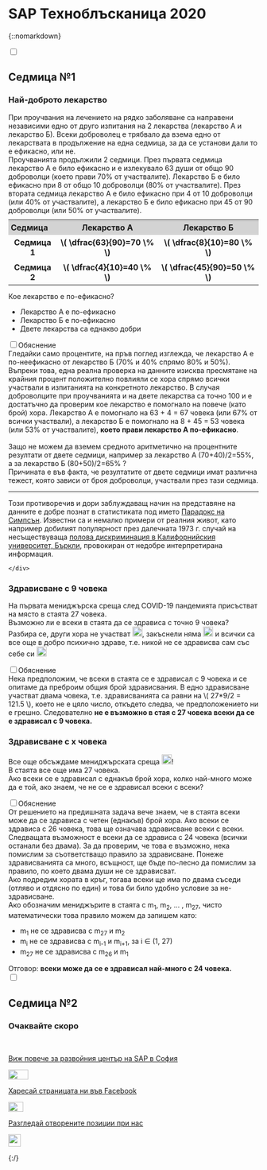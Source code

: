 # SAP Техноблъсканица 2020

{::nomarkdown}

<link rel="stylesheet" href="../styles/technoteaser.css">
<link rel="stylesheet" href="../styles/footer.css">
<script src='https://cdnjs.cloudflare.com/ajax/libs/mathjax/2.7.5/latest.js?config=TeX-MML-AM_CHTML' async></script>

<input type="checkbox" id=week1Toggle>
<label for=week1Toggle class="week">
<h2 id=week1>Седмица №1 <span></span></h2>
</label>	
<div>
<h3 id="week1,question1">Най-доброто лекарство</h3>
<p>При проучвания на лечението на рядко заболяване са направени независими едно от друго изпитания на 2 лекарства (лекарство А и лекарство Б).
Всеки доброволец е трябвало да взема едно от лекарствата в продължение на една седмица, за да се установи дали то е ефикасно, или не.<br>Проучванията продължили 2 седмици.
През първата седмица лекарство А е било ефикасно и е излекувало 63 души от общо 90 доброволци (което прави 70% от участвалите). Лекарство Б е било ефикасно при 8 от общо 10 доброволци (80% от участвалите).
През втората седмица лекарство А е било ефикасно при 4 от 10 доброволци (или 40% от участвалите), а лекарство Б е било ефикасно при 45 от 90 доброволци (или 50% от участвалите).

<table style="border-collapse: collapse; margin-top: 10px; margin-bottom: 10px; font-weight: bold; ">
	<tr style="background-color: LightGray;">
		<td style="padding-left: 5px; padding-right: 5px; padding-top: 5px; padding-bottom: 5px;">Седмица</td><td align=center style="padding-left: 5px; padding-right: 5px; padding-top: 5px; padding-bottom: 5px;">Лекарство A</td><td align=center style="padding-left: 5px; padding-right: 5px; padding-top: 5px; padding-bottom: 5px;">Лекарство Б</td>
	</tr>
	<tr>
		<td align=center style="padding-left: 5px; padding-right: 5px; padding-top: 5px; padding-bottom: 5px;">Седмица 1</td><td align=center style="padding-left: 5px; padding-right: 5px; padding-top: 5px; padding-bottom: 5px;">\( \dfrac{63}{90}=70 \% \)</td><td align=center style="padding-left: 5px; padding-right: 5px; padding-top: 5px; padding-bottom: 5px;">\( \dfrac{8}{10}=80 \% \)</td>
	</tr>
	<tr>
		<td align=center style="padding-left: 5px; padding-right: 5px; padding-top: 5px; padding-bottom: 5px;">Седмица 2</td><td align=center style="padding-left: 5px; padding-right: 5px; padding-top: 5px; padding-bottom: 5px;">\( \dfrac{4}{10}=40 \% \)</td><td align=center style="padding-left: 5px; padding-right: 5px; padding-top: 5px; padding-bottom: 5px;">\( \dfrac{45}{90}=50 \% \)</td>
	</tr>
</table>

Кое лекарство е по-ефикасно?

<ul class="answersWithRadio">
	<li> Лекарство А е по-ефикасно</li>
	<li> Лекарство Б е по-ефикасно</li>
	<li> Двете лекарства са еднакво добри</li>
</ul>
</p>
<div>
	<input type="checkbox" id=solution11><label class="explanationbutton" for=solution11><span>Обяснение</span></label>
	<div class="explanation">
Гледайки само процентите, на пръв поглед изглежда, че лекарство А е по-неефикасно от лекарство Б (70% и 40% спрямо 80% и 50%).<br>
Въпреки това, една реална проверка на данните изисква пресмятане на крайния процент положително повлияли се хора спрямо всички участвали в изпитанията на конкретното лекарство. В случая доброволците при проучванията и на двете лекарства са точно 100 и е достатъчно да проверим кое лекарство е помогнало на повече (като брой) хора. Лекарство А е помогнало на 63 + 4 = 67 човека (или 67% от всички участвали), а лекарство Б е помогнало на 8 + 45 = 53 човека (или 53% от участвалите), <b>което прави лекарство А по-ефикасно</b>.<br><br>
Защо не можем да вземем средното аритметично на процентните резултати от двете седмици, например за лекарство А (70+40)/2=55%, а за лекарство Б (80+50)/2=65% ?<br>
Причината е във факта, че резултатите от двете седмици имат различна тежест, която зависи от броя доброволци, участвали през тази седмица.
<hr>
Този противоречив и дори заблуждаващ начин на представяне на данните е добре познат в статистиката под името <a href="https://en.wikipedia.org/wiki/Simpson%27s_paradox" target=_blank> Парадокс на Симпсън</a>. Известни са и немалко примери от реалния живот, като например добилият популярност през далечната 1973 г. случай на несъществуваща <a href="https://medium.com/@dexter.shawn/how-uc-berkeley-almost-got-sued-because-of-lying-data-aaa5d641f571" target=_blank> полова дискриминация в Калифорнийския университет, Бъркли</a>, провокиран от недобре интерпретирана информация.<br>

	</div> 
</div>
<h3 id="week1,question2">Здрависване с 9 човека</h3>
<p>На първата мениджърска среща след COVID-19 пандемията присъстват на място в стаята 27 човека. <br>
Възможно ли е всеки в стаята да се здрависа с точно 9 човека?<br>
Разбира се, други хора не участват <img src="https://winwithsap.hana.ondemand.com/services/js/TechQuiz/DocumentService/GetDocument.js?id=XM8dNAdgLdQLXr82FT-8KNvS3JdX4Sg3XOnI5C9bj64" width="20px" alt="Усмивка" title="Усмивка">, закъснели няма <img src="https://winwithsap.hana.ondemand.com/services/js/TechQuiz/DocumentService/GetDocument.js?id=MgD-x1EIDmjmllRROG9xvGp9I34YL-vXULekz3nmBe4" width="20px" alt="Онемял" title="Онемял"> и всички са все още в добро психично здраве, т.е. никой не се здрависва сам със себе си <img src="https://winwithsap.hana.ondemand.com/services/js/TechQuiz/DocumentService/GetDocument.js?id=hCbLs0jTqHI9jYS92iQ7u1lSkHzoztPJEyuXGFiuVA8" width="20px" alt="Изчервяване" title="Изчервяване"></p>
<div>
	<input type="checkbox" id=solution12><label class="explanationbutton" for=solution12><span>Обяснение</span></label>
	<div class="explanation">
Нека предположим, че всеки в стаята се е здрависал с 9 човека и се опитаме да преброим общия брой здрависвания. В едно здрависване участват двама човека, т.е. здрависванията са равни на \( 27*9/2 = 121.5 \), което не е цяло число, откъдето следва, че предположението ни е грешно. Следователно <b>не е възможно в стая с 27 човека всеки да се е здрависал с 9 човека.</b>
	</div> 
</div>

<h3 id="week1,question3">Здрависване с х човека</h3>
<p>Все още обсъждаме мениджърската среща <img src="https://winwithsap.hana.ondemand.com/services/js/TechQuiz/DocumentService/GetDocument.js?id=FHKYiDwH8gHO-gAYwsykDJPznhss7NBYoMCgWl6MPuc" width="20px" alt="Изчервяване" title="Изчервяване">!<br>
В стаята все още има 27 човека.<br>
Ако всеки се е здрависал с еднакъв брой хора, колко най-много може да е той, ако знаем, че не се е здрависал всеки с всеки?</p>
<div>
	<input type="checkbox" id=solution13><label class="explanationbutton" for=solution13><span>Обяснение</span></label>
	<div class="explanation">
От решението на предишната задача вече знаем, че в стаята всеки може да се здрависа с четен (еднакъв) брой хора. Ако всеки се здрависа с 26 човека, това ще означава здрависване всеки с всеки. Следващата възможност е всеки да се здрависа с 24 човека (всички останали без двама). За да проверим, че това е възможно, нека помислим за съответстващо правило за здрависване. Понеже здрависванията са много, всъщност, ще бъде по-лесно да помислим за правило, по което двама души не се здрависват.<br>
Ако подредим хората в кръг, тогава всеки ще има по двама съседи (отляво и отдясно по един) и това би било удобно условие за не-здрависване.<br>
Ако обозначим мениджърите в стаята с m<sub>1</sub>, m<sub>2</sub>, ... , m<sub>27</sub>, чисто математически това правило можем да запишем като:
<ul>
    	<li>m<sub>1</sub> не се здрависва с m<sub>27</sub> и m<sub>2</sub></li>
    	<li>m<sub>i</sub> не се здрависва с m<sub>i-1</sub> и m<sub>i+1</sub>, за i ∈ (1, 27)</li>
    	<li>m<sub>27</sub> не се здрависва с m<sub>26</sub> и m<sub>1</sub></li>
</ul>
Отговор: <b>всеки може да се е здрависал най-много с 24 човека.</b>
	</div> 
</div>
</div>
<!-- end of week 1-->
<input type="checkbox" id=week1Toggle>
<label for=week1Toggle class="week">
<h2 id=week1>Седмица №2 <span></span></h2>
</label>
<div>
<h3 id="week2,question1">Очаквайте скоро</h3>

</div>


<script>
function hashChange() {
	if (window.location.hash) {
		var hashID = window.location.hash.substr(1);
	        var hashArr = hashID.split(",");
	        for (i in hashArr) {
				var obj = document.getElementById(hashArr[i] + (i==0 ? "Toggle" : ""));
				if (obj) {obj.checked = true;
			}
		}
	}
}
window.onhashchange = hashChange;
hashChange();
</script>
<br>
<div class="footer">
<a href="https://www.sap.com/about/careers/who-we-are/locations/sap-labs-bulgaria.html" target="_blank"><p class="footer-element">Виж повече за развойния център на SAP в София</p></a><a href="https://www.sap.com/about/careers/who-we-are/locations/sap-labs-bulgaria.html" target="_blank"><img class="footer-image" src="https://saplabsbg.github.io/technoteaser/docs/images/sap_logo.png" width="40" height="20"></a> <a href="https://www.facebook.com/saplabsbg" target="_blank"><p class="footer-element">Харесай страницата ни във Facebook</p></a><a href="https://www.facebook.com/saplabsbg" target="_blank"><img class="footer-image" src="https://saplabsbg.github.io/technoteaser/docs/images/fb_logo.png" width="30" height="20"></a> <a href="https://jobs.sap.com/search/?q=&locationsearch=bulgaria" target="_blank"><p class="footer-element">Разгледай отворените позиции при нас</p></a><a href="https://jobs.sap.com/search/?q=&locationsearch=bulgaria" target="_blank"><img class="footer-image" src="https://saplabsbg.github.io/technoteaser/docs/images/network.png" width="25" height="25"></a>
</div>

{:/}
